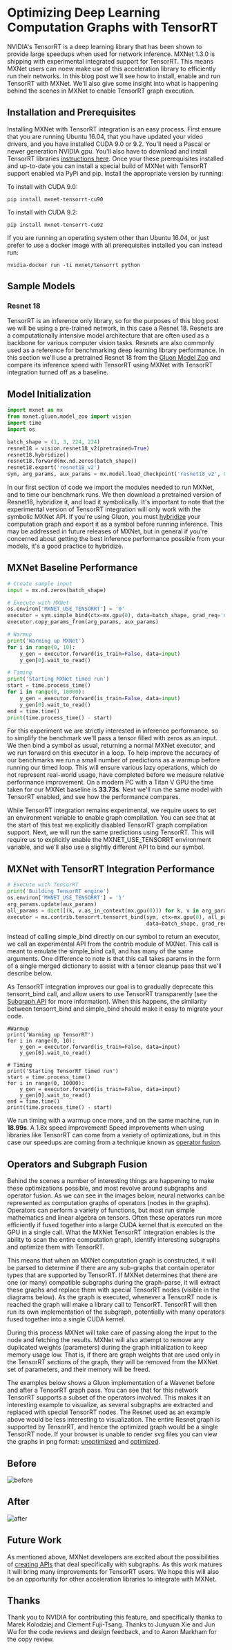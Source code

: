 <!---
  Licensed to the Apache Software Foundation (ASF) under one
  or more contributor license agreements.  See the NOTICE file
  distributed with this work for additional information
  regarding copyright ownership.  The ASF licenses this file
  to you under the Apache License, Version 2.0 (the
  "License"); you may not use this file except in compliance
  with the License.  You may obtain a copy of the License at

    http://www.apache.org/licenses/LICENSE-2.0

  Unless required by applicable law or agreed to in writing,
  software distributed under the License is distributed on an
  "AS IS" BASIS, WITHOUT WARRANTIES OR CONDITIONS OF ANY
  KIND, either express or implied.  See the License for the
  specific language governing permissions and limitations
  under the License.
-->

# Optimizing Deep Learning Computation Graphs with TensorRT

NVIDIA's TensorRT is a deep learning library that has been shown to provide large speedups when used for network inference. MXNet 1.3.0 is shipping with experimental integrated support for TensorRT. This means MXNet users can noew make use of this acceleration library to efficiently run their networks. In this blog post we'll see how to install, enable and run TensorRT with MXNet.  We'll also give some insight into what is happening behind the scenes in MXNet to enable TensorRT graph execution.

## Installation and Prerequisites
Installing MXNet with TensorRT integration is an easy process. First ensure that you are running Ubuntu 16.04, that you have updated your video drivers, and you have installed CUDA 9.0 or 9.2.  You'll need a Pascal or newer generation NVIDIA gpu.  You'll also have to download and install TensorRT libraries [instructions here](https://docs.nvidia.com/deeplearning/sdk/tensorrt-install-guide/index.html).  Once your these prerequisites installed and up-to-date you can install a special build of MXNet with TensorRT support enabled via PyPi and pip.  Install the appropriate version by running:

To install with CUDA 9.0:
```
pip install mxnet-tensorrt-cu90
```

To install with CUDA 9.2:
```
pip install mxnet-tensorrt-cu92
```

If you are running an operating system other than Ubuntu 16.04, or just prefer to use a docker image with all prerequisites installed you can instead run:
```
nvidia-docker run -ti mxnet/tensorrt python
```

## Sample Models
### Resnet 18
TensorRT is an inference only library, so for the purposes of this blog post we will be using a pre-trained network, in this case a Resnet 18.  Resnets are a computationally intensive model architecture that are often used as a backbone for various computer vision tasks. Resnets are also commonly used as a reference for benchmarking deep learning library performance.  In this section we'll use a pretrained Resnet 18 from the [Gluon Model Zoo](https://mxnet.incubator.apache.org/versions/master/api/python/gluon/model_zoo.html) and compare its inference speed with TensorRT using MXNet with TensorRT integration turned off as a baseline.

## Model Initialization
```python
import mxnet as mx
from mxnet.gluon.model_zoo import vision
import time
import os

batch_shape = (1, 3, 224, 224)
resnet18 = vision.resnet18_v2(pretrained=True)
resnet18.hybridize()
resnet18.forward(mx.nd.zeros(batch_shape))
resnet18.export('resnet18_v2')
sym, arg_params, aux_params = mx.model.load_checkpoint('resnet18_v2', 0)
```
In our first section of code we import the modules needed to run MXNet, and to time our benchmark runs.  We then download a pretrained version of Resnet18, hybridize it, and load it symbolically.  It's important to note that the experimental version of TensorRT integration will only work with the symbolic MXNet API. If you're using Gluon, you must [hybridize](https://gluon.mxnet.io/chapter07_distributed-learning/hybridize.html) your computation graph and export it as a symbol before running inference.  This may be addressed in future releases of MXNet, but in general if you're concerned about getting the best inference performance possible from your models, it's a good practice to hybridize.

## MXNet Baseline Performance
```python
# Create sample input
input = mx.nd.zeros(batch_shape)

# Execute with MXNet
os.environ['MXNET_USE_TENSORRT'] = '0'
executor = sym.simple_bind(ctx=mx.gpu(0), data=batch_shape, grad_req='null', force_rebind=True)
executor.copy_params_from(arg_params, aux_params)

# Warmup
print('Warming up MXNet')
for i in range(0, 10):
    y_gen = executor.forward(is_train=False, data=input)
    y_gen[0].wait_to_read()

# Timing
print('Starting MXNet timed run')
start = time.process_time()
for i in range(0, 10000):
    y_gen = executor.forward(is_train=False, data=input)
    y_gen[0].wait_to_read()
end = time.time()
print(time.process_time() - start)
```

For this experiment we are strictly interested in inference performance, so to simplify the benchmark we'll pass a tensor filled with zeros as an input.  We then bind a symbol as usual, returning a normal MXNet executor, and we run forward on this executor in a loop.  To help improve the accuracy of our benchmarks we run a small number of predictions as a warmup before running our timed loop.  This will ensure various lazy operations, which do not represent real-world usage, have completed before we measure relative performance improvement.  On a modern PC with a Titan V GPU the time taken for our MXNet baseline is **33.73s**.  Next we'll run the same model with TensorRT enabled, and see how the performance compares.

While TensorRT integration remains experimental, we require users to set an environment variable to enable graph compilation.  You can see that at the start of this test we explicitly disabled TensorRT graph compilation support.  Next, we will run the same predictions using TensorRT.  This will require us to explicitly enable the MXNET_USE_TENSORRT environment variable, and we'll also use a slightly different API to bind our symbol.

## MXNet with TensorRT Integration Performance
```python
# Execute with TensorRT
print('Building TensorRT engine')
os.environ['MXNET_USE_TENSORRT'] = '1'
arg_params.update(aux_params)
all_params = dict([(k, v.as_in_context(mx.gpu(0))) for k, v in arg_params.items()])
executor = mx.contrib.tensorrt.tensorrt_bind(sym, ctx=mx.gpu(0), all_params=all_params,
                                             data=batch_shape, grad_req='null', force_rebind=True)
```

Instead of calling simple_bind directly on our symbol to return an executor, we call an experimental API from the contrib module of MXNet. This call is meant to emulate the simple_bind call, and has many of the same arguments.  One difference to note is that this call takes params in the form of a single merged dictionary to assist with a tensor cleanup pass that we'll describe below.

As TensorRT integration improves our goal is to gradually deprecate this tensorrt_bind call, and allow users to use TensorRT transparently (see the [Subgraph API](https://cwiki.apache.org/confluence/display/MXNET/MXNet+Graph+Optimization+and+Quantization+based+on+subgraph+and+MKL-DNN) for more information).  When this happens, the similarity between tensorrt_bind and simple_bind should make it easy to migrate your code.

```
#Warmup
print('Warming up TensorRT')
for i in range(0, 10):
    y_gen = executor.forward(is_train=False, data=input)
    y_gen[0].wait_to_read()

# Timing
print('Starting TensorRT timed run')
start = time.process_time()
for i in range(0, 10000):
    y_gen = executor.forward(is_train=False, data=input)
    y_gen[0].wait_to_read()
end = time.time()
print(time.process_time() - start)
```
We run timing with a warmup once more, and on the same machine, run in **18.99s**. A 1.8x speed improvement!  Speed improvements when using libraries like TensorRT can come from a variety of optimizations, but in this case our speedups are coming from a technique known as [operator fusion](http://dmlc.ml/2016/11/21/fusion-and-runtime-compilation-for-nnvm-and-tinyflow.html).

## Operators and Subgraph Fusion

Behind the scenes a number of interesting things are happening to make these optimizations possible, and most revolve around subgraphs and operator fusion.  As we can see in the images below, neural networks can be represented as computation graphs of operators (nodes in the graphs).  Operators can perform a variety of functions, but most run simple mathematics and linear algebra on tensors.  Often these operators run more efficiently if fused together into a large CUDA kernel that is executed on the GPU in a single call.  What the MXNet TensorRT integration enables is the ability to scan the entire computation graph, identify interesting subgraphs and optimize them with TensorRT. 

This means that when an MXNet computation graph is constructed, it will be parsed to determine if there are any sub-graphs that contain operator types that are supported by TensorRT.  If MXNet determines that there are one (or many) compatible subgraphs during the graph-parse, it will extract these graphs and replace them with special TensorRT nodes (visible in the diagrams below).  As the graph is executed, whenever a TensorRT node is reached the graph will make a library call to TensorRT.  TensorRT will then run its own implementation of the subgraph, potentially with many operators fused together into a single CUDA kernel.

During this process MXNet will take care of passing along the input to the node and fetching the results.  MXNet will also attempt to remove any duplicated weights (parameters) during the graph initialization to keep memory usage low.  That is, if there are graph weights that are used only in the TensorRT sections of the graph, they will be removed from the MXNet set of parameters, and their memory will be freed.

The examples below shows a Gluon implementation of a Wavenet before and after a TensorRT graph pass. You can see that for this network TensorRT supports a subset of the operators involved. This makes it an interesting example to visualize, as several subgraphs are extracted and replaced with special TensorRT nodes. The Resnet used as an example above would be less interesting to visualization. The entire Resnet graph is supported by TensorRT, and hence the optimized graph would be a single TensorRT node.  If your browser is unable to render svg files you can view the graphs in png format: [unoptimized](wavenet_unoptimized.png) and [optimized](wavenet_optimized.png).

## Before
![before](wavenet_unoptimized.svg)

## After
![after](wavenet_optimized.svg)

## Future Work
As mentioned above, MXNet developers are excited about the possibilities of [creating APIs](https://cwiki.apache.org/confluence/display/MXNET/MXNet+Graph+Optimization+and+Quantization+based+on+subgraph+and+MKL-DNN) that deal specifically with subgraphs.  As this work matures it will bring many improvements for TensorRT users.  We hope this will also be an opportunity for other acceleration libraries to integrate with MXNet.

## Thanks
Thank you to NVIDIA for contributing this feature, and specifically thanks to Marek Kolodziej and Clement Fuji-Tsang.  Thanks to Junyuan Xie and Jun Wu for the code reviews and design feedback, and to Aaron Markham for the copy review.
